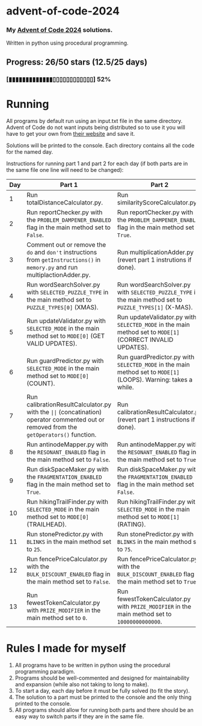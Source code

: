 # advent-of-code-2024

### My [Advent of Code 2024](https://adventofcode.com/2024) solutions.
Written in python using procedural programming.

## Progress: 26/50 stars (12.5/25 days)

### [▮▮▮▮▮▮▮▮▮▮▮▮▮▯▯▯▯▯▯▯▯▯▯▯▯] 52%


# Running

All programs by default run using an input.txt file in the same directory. Advent of Code do not want inputs being distributed so to use it you will have to get your own from [their website](https://adventofcode.com/2024) and save it.

Solutions will be printed to the console.
Each directory contains all the code for the named day.

Instructions for running part 1 and part 2 for each day (if both parts are in the same file one line will need to be changed):

| Day | Part 1                                                                                                                         | Part 2                                                                                                          |
| --- | ------------------------------------------------------------------------------------------------------------------------------ | --------------------------------------------------------------------------------------------------------------- |
|  1  | Run totalDistanceCalculator.py.                                                                                                | Run similarityScoreCalculator.py.                                                                               |
|  2  | Run reportChecker.py with the `PROBLEM_DAMPENER_ENABLED` flag in the main method set to `False`.                               | Run reportChecker.py with the `PROBLEM_DAMPENER_ENABLED` flag in the main method set to `True`.                 |
|  3  | Comment out or remove the `do` and `don't` instructions from `getInstructions()` in `memory.py` and run multiplactionAdder.py. | Run multiplicationAdder.py (revert part 1 instrutions if done).                                                 |
|  4  | Run wordSearchSolver.py with `SELECTED_PUZZLE_TYPE` in the main method set to `PUZZLE_TYPES[0]` (XMAS).                        | Run wordSearchSolver.py with `SELECTED_PUZZLE_TYPE` in the main method set to `PUZZLE_TYPES[1]` (X-MAS).        |
|  5  | Run updateValidator.py with `SELECTED_MODE` in the main method set to `MODE[0]` (GET VALID UPDATES).                           | Run updateValidator.py with `SELECTED_MODE` in the main method set to `MODE[1]` (CORRECT INVALID UPDATES).      |
|  6  | Run guardPredictor.py with `SELECTED_MODE` in the main method set to `MODE[0]` (COUNT).                                        | Run guardPredictor.py with `SELECTED_MODE` in the main method set to `MODE[1]` (LOOPS). Warning: takes a while. |
|  7  | Run calibrationResultCalculator.py with the <code>&#124;&#124;</code> (concatination) operator commented out or removed from the `getOperators()` function. | Run calibrationResultCalculator.py (revert part 1 instructions if done).           |
|  8  | Run antinodeMapper.py with the `RESONANT_ENABLED` flag in the main method set to `False`.                                      | Run antinodeMapper.py with the `RESONANT_ENABLED` flag in the main method set to `True`.                        |
|  9  | Run diskSpaceMaker.py with the `FRAGMENTATION_ENABLED` flag in the main method set to `True`.                                  | Run diskSpaceMaker.py with the `FRAGMENTATION_ENABLED` flag in the main method set to `False`.                  |
|  10 | Run hikingTrailFinder.py with `SELECTED_MODE` in the main method set to `MODE[0]` (TRAILHEAD).                                 | Run hikingTrailFinder.py with `SELECTED_MODE` in the main method set to `MODE[1]` (RATING).                     |
|  11 | Run stonePredictor.py with `BLINKS` in the main method set to `25`.                                                            | Run stonePredictor.py with `BLINKS` in the main method set to `75`.                                             |
|  12 | Run fencePriceCalculator.py with the `BULK_DISCOUNT_ENABLED` flag in the main method set to `False`.                           | Run fencePriceCalculator.py with the `BULK_DISCOUNT_ENABLED` flag in the main method set to `True`.             |
|  13 | Run fewestTokenCalculator.py with `PRIZE_MODIFIER` in the main method set to `0`.                                              | Run fewestTokenCalculator.py with `PRIZE_MODIFIER` in the main method set to `10000000000000`.                  |


# Rules I made for myself
1. All programs have to be written in python using the procedural programming paradigm.
2. Programs should be well-commented and designed for maintainability and expansion (while also not taking to long to make).
3. To start a day, each day before it must be fully solved (to fit the story).
4. The solution to a part must be printed to the console and the only thing printed to the console.
5. All programs should allow for running both parts and there should be an easy way to switch parts if they are in the same file.
